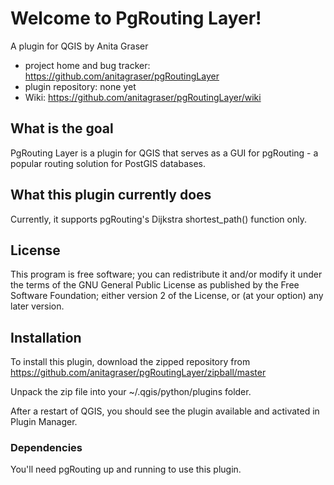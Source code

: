 # Welcome to PgRouting Layer!

A plugin for QGIS by Anita Graser 

* project home and bug tracker: https://github.com/anitagraser/pgRoutingLayer
* plugin repository: none yet
* Wiki: https://github.com/anitagraser/pgRoutingLayer/wiki


## What is the goal

PgRouting Layer is a plugin for QGIS that serves as a GUI for pgRouting - a popular routing solution for PostGIS databases.

## What this plugin currently does

Currently, it supports pgRouting's Dijkstra shortest_path() function only.

## License

This program is free software; you can redistribute it and/or modify
it under the terms of the GNU General Public License as published by
the Free Software Foundation; either version 2 of the License, or
(at your option) any later version.

## Installation

To install this plugin, download the zipped repository from https://github.com/anitagraser/pgRoutingLayer/zipball/master

Unpack the zip file into your ~/.qgis/python/plugins folder.

After a restart of QGIS, you should see the plugin available and activated in Plugin Manager.

### Dependencies

You'll need pgRouting up and running to use this plugin.